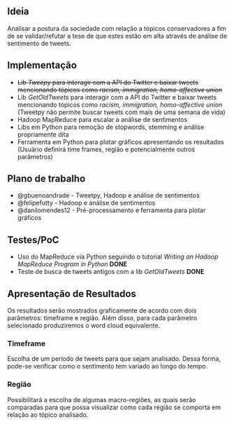 ## Ideia

Analisar a postura da sociedade com relação a tópicos conservadores a fim de se validar/refutar a tese de que estes estão em alta através de análise de sentimento de tweets.

## Implementação

* ~~Lib *Tweepy* para interagir com a API do Twitter e baixar tweets mencionando tópicos como *racism, immigration, homo-affective union*~~
* Lib *GetOldTweets* para interagir com a API do Twitter e baixar tweets mencionando tópicos como *racism, immigration, homo-affective union* (Tweetpy não permite buscar tweets com mais de uma semana de vida)
* Hadoop MapReduce para escalar a análise de sentimentos
* Libs em Python para remoção de stopwords, stemming e análise propriamente dita
* Ferramenta em Python para plotar gráficos apresentando os resultados (Usuário definirá time frames, região e potencialmente outros parâmetros)

## Plano de trabalho
* @gbuenoandrade - Tweetpy, Hadoop e análise de sentimentos
* @felipefutty - Hadoop e análise de sentimentos
* @danilomendes12 - Pré-processamento e ferramenta para plotar gráficos

## Testes/PoC
* Uso do MapReduce via Python seguindo o tutorial *Writing an Hadoop MapReduce Program in Python* **DONE**
* Teste de busca de tweets antigos com a lib *GetOldTweets* **DONE**

## Apresentação de Resultados

Os resultados serão mostrados graficamente de acordo com dois parâmetros: timeframe e região. Além disso, para cada parâmetro selecionado produziremos o word cloud equivalente.
 
### Timeframe

Escolha de um período de tweets para que sejam analisado. Dessa forma, pode-se verificar como o sentimento tem variado ao longo do tempo. 

### Região

Possibilitará a escolha de algumas macro-regiões, as quais serão comparadas para que possa visualizar como cada região se comporta em relação ao tópico analisado.
